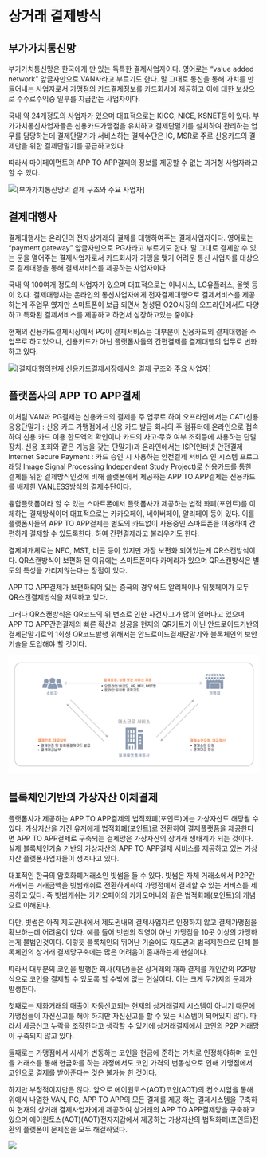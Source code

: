# 상거래 결제방식

## 부가가치통신망

부가가치통신망은 한국에게 만 있는 독특한 결제사업자이다. 영어로는 “value added network” 앞글자만으로 VAN사라고 부르기도 한다. 말 그대로 통신을 통해 가치를 만들어내는 사업자로서 가맹점의 카드결제정보를 카드회사에 제공하고 이에 대한 보상으로 수수료수익중 일부를 지급받는 사업자이다.&#x20;

국내 약 24개정도의 사업자가 있으며 대표적으로는 KICC, NICE, KSNET등이 있다. 부가가치통신사업자들은 신용카드가맹점을 유치하고 결제단말기를 설치하여 관리하는 업무를 담당하는데 결제단말기가 서비스하는 결제수단은 IC, MSR로 주로 신용카드의 결제만을 위한 결제단말기를 공급하고있다.&#x20;

따라서 마이페이먼트의 APP TO APP결제의 정보를 제공할 수 없는 과거형 사업자라고 할 수 있다.

![\[부가가치통신망의 결제 구조와 주요 사업자\]](.gitbook/assets/부가가치통신망\_20220624.png)

## 결제대행사

결제대행사는 온라인의 전자상거래의 결제를 대행하여주는 결제사업자이다. 영어로는 “payment gateway” 앞글자만으로 PG사라고 부르기도 한다. 말 그대로 결제할 수 있는 문을 열어주는 결제사업자로서 카드회사가 가맹을 맺기 어려운 통신 사업자를 대상으로 결제대행을 통해 결제서비스를 제공하는 사업자이다.&#x20;

국내 약 100여개 정도의 사업자가 있으며 대표적으로는 이니시스, LG유플러스, 올엣 등이 있다. 결제대행사는 온라인의 통신사업자에게 전자결제대행으로 결제서비스를 제공하는게 주업무 였지만 스마트폰이 보급 되면서 형성된 O2O시장의 오프라인에서도 다양하고 특화된 결제서비스를 제공하고 하면서 성장하고있는 중이다.&#x20;

현재의 신용카드결제시장에서 PG이 결제서비스는 대부분이 신용카드의 결제대행을 주 업무로 하고있으나, 신용카드가 아닌 플랫폼사들의 간편결제를 결제대행의 업무로 변화하고 있다.

![\[결제대행의현재 신용카드결제시장에서의 결제 구조와 주요 사업자\]](.gitbook/assets/결제대행서비스흐름도\_20220624.png)

## 플랫폼사의 APP TO APP결제

이처럼 VAN과 PG결제는 신용카드의 결제를 주 업무로 하여 오프라인에서는 CAT(신용응용단말기 : 신용 카드 가맹점에서 신용 카드 발급 회사의 주 컴퓨터에 온라인으로 접속하여 신용 카드 이용 한도액의 확인이나 카드의 사고·무효 여부 조회등에 사용하는 단말 장치. 신용 조회와 같은 기능을 갖는 단말기)과 온라인에서는 ISP(인터넷 안전결제 Internet Secure Payment : 카드 승인 시 사용하는 안전결제 서비스 인 시스템 프로그래밍 Image Signal Processing Independent Study Project)로 신용카드를 통한 결제를 위한 결제방식인것에 비해 플랫폼에서 제공하는 APP TO APP결제는 신용카드를 배제한 VANLESS방식의 결제수단이다.&#x20;

융합플랫폼이라 할 수 있는 스마트폰에서 플랫폼사가 제공하는 법적 화폐(포인트)를 이체하는 결제방식이며 대표적으로는 카카오페이, 네이버페이, 알리페이 등이 있다. 이를 플랫폼사들의 APP TO APP결제는 별도의 카드없이 사용중인 스마트폰을 이용하여 간편하게 결제할 수 있도록한다. 하여 간편결제라고 불리우기도 한다.&#x20;

결제매개체로는 NFC, MST, 비콘 등이 있지만 가장 보편화 되어있는게 QR스캔방식이다. QR스캔방식이 보편화 된 이유에는 스마트폰마다 카메라가 있으며 QR스캔방식은 별도의 특성을 가리지않는다는 장점이 있다.&#x20;

APP TO APP결제가 보편화되어 있는 중국의 경우에도 알리페이나 위쳇페이가 모두 QR스캔결제방식을 채택하고 있다.&#x20;

그러나 QR스캔방식은 QR코드의 위.변조로 인한 사건사고가 많이 일어나고 있으며 APP TO APP간편결제의 빠른 확산과 성공을 현재의 QR키트가 아닌 안드로이드기반의 결제단말기로의 1회성 QR코드발행 위해서는 안드로이드결제단말기와 블록체인의 보안기술을 도입해야 할 것이다.

![\[플랫폼사의 APP TO APP결제 결제흐름\]](.gitbook/assets/06.png)

## 블록체인기반의 가상자산 이체결제

플랫폼사가 제공하는 APP TO APP결제의 법적화폐(포인트)에는 가상자산도 해당될 수 있다. 가상자산을 가진 유저에게 법적화폐(포인트)로 전환하여 결제플랫폼을 제공한다면 APP TO APP결제로 구축되는 결제망은 가상자산의 상거래 생태계가 되는 것이다. 실제 블록체인기술 기반의 가상자산의 APP TO APP결제 서비스를 제공하고 있는 가상자산 플랫폼사업자들이 생겨나고 있다.&#x20;

대표적인 한국의 암호화폐거래소인 빗썸을 들 수 있다. 빗썸은 자체 거래소에서 P2P간 거래되는 거래금액을 빗썸캐쉬로 전환하게하여 가맹점에서 결제할 수 있는 서비스를 제공하고 있다. 즉 빗썸캐쉬는 카카오페이의 카카오머니와 같은 법적화폐(포인트)의 개념으로 이해된다.&#x20;

다만, 빗썸은 아직 제도권내에서 제도권내의 결제사업자로 인정하지 않고 결제가맹점을 확보하는데 어려움이 있다. 예를 들어 빗썸의 직영이 아닌 가맹점을 10곳 이상의 가맹하는게 불법인것이다. 이렇듯 블록체인의 뛰어난 기술에도 재도권의 법적제한으로 인해 블록체인의 상거래 결제망구축에는 많은 어려움이 존재하는게 현실이다.

따라서 대부분의 코인을 발행한 회사(재단)들은 상거래의 재화 결제를 개인간의 P2P방식으로 코인을 결제할 수 있도록 할 수밖에 없는 현실이다. 이는 크게 두가지의 문제가 발생한다.&#x20;

첫째로는 제화거래의 매출이 자동신고되는 현재의 상거래결제 시스템이 아니기 때문에 가맹점들이 자진신고를 해야 하지만 자진신고를 할 수 있는 시스템이 되어있지 않다. 따라서 세금신고 누락을 조장한다고 생각할 수 있기에 상거래결제에서 코인의 P2P 거래망이 구축되지 않고 있다.&#x20;

둘째로는 가맹점에서 시세가 변동하는 코인을 현금에 준하는 가치로 인정해야하며 코인을 거래소를 통해 현금화를 하는 과정에서도 코인 가격의 변동성으로 인해 가맹점에서 코인으로 결제를 받아준다는 것은 불가능 한 것이다.&#x20;

하지만 부정적이지만은 않다. 앞으로 에이원토스(AOT)코인(AOT)의 컨소시엄을 통해 위에서 나열한 VAN, PG, APP TO APP의 모든 결제를 제공 하는 결제시스템을 구축하여 현재의 상거래 결제사업자에게 제공하여 상거래의 APP TO APP결제망을 구축하고 있으며 에이원토스(AOT)(AOT)전자지갑에서 제공하는 가상자산의 법적화폐(포인트)전환의 플랫폼이 문제점을 모두 해결하였다.

![](.gitbook/assets/가상자산이체결제\_20220624.png)
